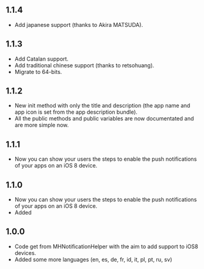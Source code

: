 ## 1.1.4

* Add japanese support (thanks to Akira MATSUDA).

## 1.1.3

* Add Catalan support.
* Add traditional chinese support (thanks to retsohuang).
* Migrate to 64-bits.

## 1.1.2

* New init method with only the title and description (the app name and app icon is set from the app description bundle).
* All the public methods and public variables are now documentated and are more simple now.

## 1.1.1

* Now you can show your users the steps to enable the push notifications of your apps on an iOS 8 device.

## 1.1.0

* Now you can show your users the steps to enable the push notifications of your apps on an iOS 8 device.
* Added 

## 1.0.0

* Code get from MHNotificationHelper with the aim to add support to iOS8 devices.
* Added some more languages (en, es, de, fr, id, it, pl, pt, ru, sv)
